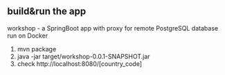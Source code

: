 ## build&run the app
workshop - a SpringBoot app with proxy for remote PostgreSQL database run on Docker 

1. mvn package<br>
1. java -jar target/workshop-0.0.1-SNAPSHOT.jar<br>
3. check http://localhost:8080/[country_code]<br>
